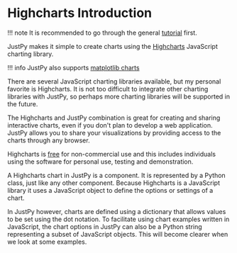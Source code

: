 # Highcharts Introduction

!!! note
    It is recommended to go through the general [tutorial](/tutorial/getting_started) first. 

JustPy makes it simple to create charts using the [Highcharts](https://www.highcharts.com/) JavaScript charting library.

!!! info
    JustPy also supports [matplotlib charts](/tutorial/matplotlib)

There are several JavaScript charting libraries available, but my personal favorite is Highcharts. It is not too difficult to integrate other charting libraries with JustPy, so perhaps more charting libraries will be supported in the future.

The Highcharts and JustPy combination is great for creating and sharing interactive charts, even if you don't plan to develop a web application. JustPy allows you to share your visualizations by providing access to the charts through any browser.
 
Highcharts is [free](https://shop.highsoft.com/faq#Non-Commercial-0) for non-commercial use and this includes individuals using the software for personal use, testing and demonstration.

A Highcharts chart in JustPy is a component. It is represented by a Python class, just like any other component. Because Highcharts is a JavaScript library it uses a JavaScript object to define the options or settings of a chart. 

In JustPy however, charts are defined using a dictionary that allows values to be set using the dot notation. To facilitate using chart examples written in JavaScript, the chart options in JustPy can also be a Python string representing a subset of JavaScript objects. This will become clearer when we look at some examples.
